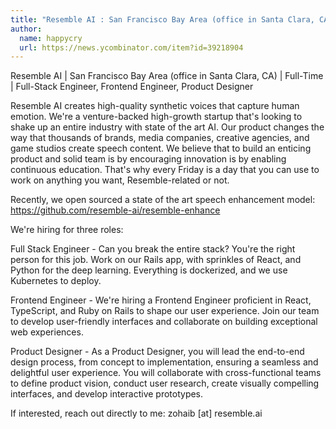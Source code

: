 ```yaml
---
title: "Resemble AI : San Francisco Bay Area (office in Santa Clara, CA)"
author:
  name: happycry
  url: https://news.ycombinator.com/item?id=39218904
---
```

Resemble AI | San Francisco Bay Area (office in Santa Clara, CA) | Full-Time | Full-Stack Engineer, Frontend Engineer, Product Designer

Resemble AI creates high-quality synthetic voices that capture human emotion. We&#x27;re a venture-backed high-growth startup that&#x27;s looking to shake up an entire industry with state of the art AI. Our product changes the way that thousands of brands, media companies, creative agencies, and game studios create speech content. We believe that to build an enticing product and solid team is by encouraging innovation is by enabling continuous education. That&#x27;s why every Friday is a day that you can use to work on anything you want, Resemble-related or not.

Recently, we open sourced a state of the art speech enhancement model: <a href="https:&#x2F;&#x2F;github.com&#x2F;resemble-ai&#x2F;resemble-enhance">https:&#x2F;&#x2F;github.com&#x2F;resemble-ai&#x2F;resemble-enhance</a>

We&#x27;re hiring for three roles:

Full Stack Engineer - Can you break the entire stack? You&#x27;re the right person for this job. Work on our Rails app, with sprinkles of React, and Python for the deep learning. Everything is dockerized, and we use Kubernetes to deploy.

Frontend Engineer - We&#x27;re hiring a Frontend Engineer proficient in React, TypeScript, and Ruby on Rails to shape our user experience. Join our team to develop user-friendly interfaces and collaborate on building exceptional web experiences.

Product Designer - As a Product Designer, you will lead the end-to-end design process, from concept to implementation, ensuring a seamless and delightful user experience. You will collaborate with cross-functional teams to define product vision, conduct user research, create visually compelling interfaces, and develop interactive prototypes.

If interested, reach out directly to me: zohaib [at] resemble.ai
